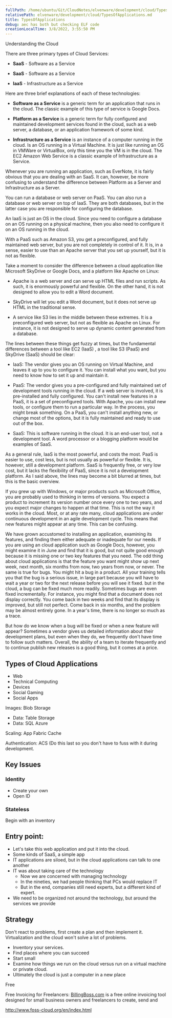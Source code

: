 ```yaml
---
fullPath: /home/ubuntu/Git/CloudNotes/elvenware/development/cloud/TypesOfApplications.md
relativePath: elvenware/development/cloud/TypesOfApplications.md
title: TypesOfApplications
debug: aec has both but checking ELF code
creationLocalTime: 3/8/2022, 3:55:50 PM
---
```


<!-- toc -->
<!-- tocstop -->

Understanding the Cloud

There are three primary types of Cloud Services:

* **SaaS** - Software as a Service

* **SaaS** - Software as a Service

* **IaaS** - Infrastructure as a Service

Here are three brief explanations of each of these technologies:

* **Software as a Service** is a generic term for an application that runs in the cloud. The classic example of this type of service is Google Docs.

* **Platform as a Service** is a generic term for fully configured and maintained development services found in the cloud, such as a web server, a database, or an application framework of some kind.

* **Infrastructure as a Service** is an instance of a computer running in the cloud. Is an OS running in a Virtual Machine. It is just like running an OS in VMWare or VirtualBox, only this time you the VM is in the cloud. The EC2 Amazon Web Service is a classic example of Infrastructure as a Service.

Whenever you are running an application, such as EverNote, it is fairly obvious that you are dealing with an SaaS. It can, however, be more confusing to understand the difference between Platform as a Server and Infrastructure as a Server.

You can run a database or web server on PaaS. You can also run a database or web server on top of IaaS. They are both databases, but in the latter case you are responsible for configuring the database.

An IaaS is just an OS in the cloud. Since you need to configure a database on an OS running on a physical machine, then you also need to configure it on an OS running in the cloud.

With a PaaS such as Amazon S3, you get a preconfigured, and fully maintained web server, but you are not completely in control of it. It is, in a sense, easier to use than an Apache server that you set up yourself, but it is not as flexible.

Take a moment to consider the difference between a cloud application like Microsoft SkyDrive or Google Docs, and a platform like Apache on Linux:

*  Apache is a web server and can serve up HTML files and run scripts. As such, it is enormously powerful and flexible. On the other hand, it is not designed to allow you to edit a Word document.

* SkyDrive will let you edit a Word document, but it does not serve up HTML in the traditional sense.

* A service like S3 lies in the middle between these extremes. It is a preconfigured web server, but not as flexible as Apache on Linux. For instance, it is not designed to serve up dynamic content generated from a database.

The lines between these things get fuzzy at times, but the fundamental differences between a tool like EC2 (IaaS) , a tool like S3 (PaaS) and SkyDrive (SaaS) should be clear:

* IaaS: The vendor gives you an OS running on Virtual Machine, and leaves it up to you to configure it. You can install what you want, but you need to know how to set it up and maintain it.

* PaaS: The vendor gives you a pre-configured and fully maintained set of development tools running in the cloud. If a web server is involved, it is pre-installed and fully configured. You can't install new features in a PaaS, it is a set of preconfigured tools. With Apache, you can install new tools, or configure them to run a particular way. In the process, you might break something. On a PaaS, you can't install anything new, or change most of the options, but it is fully maintained and ready to use out of the box.

* SaaS: This is software running in the cloud. It is an end-user tool, not a development tool. A word processor or a blogging platform would be examples of SaaS.

As a general rule, IaaS is the most powerful, and costs the most. PaaS is easier to use, cost less, but is not usually as powerful or flexible. It is, however, still a development platform. SaaS is frequently free, or very low cost, but it lacks the flexibility of PaaS, since it is not a development platform. As I said above, the lines may become a bit blurred at times, but this is the basic overview.



If you grew up with Windows, or major products such as Microsoft Office, you are probably used to thinking in terms of versions. You expect a product to increment its version number once every one to two years, and you expect major changes to happen at that time. This is not the way it works in the cloud. Most, or at any rate many, cloud applications are under continuous development in an agile development cycle. This means that new features might appear at any time. This can be confusing.

We have grown accustomed to installing an application, examining its features, and finding them either adequate or inadequate for our needs. If you are using an cloud application such as Google Docs, however, you might examine it in June and find that it is good, but not quite good enough because it is missing one or two key features that you need. The odd thing about cloud applications is that the feature you want might show up next week, next month, six months from now, two years from now, or never. The same is true for bugs. You might hit a bug in a product. All your training tells you that the bug is a serious issue, in large part because you will have to wait a year or two for the next release before you will see it fixed. but in the cloud, a bug can be fixed much more readily. Sometimes bugs are even fixed incrementally. For instance, you might find that a document does not display correctly. You come back in two weeks and find that its display is improved, but still not perfect. Come back in six months, and the problem may be almost entirely gone. In a year's time, there is no longer so much as a trace.

But how do we know when a bug will be fixed or when a new feature will appear? Sometimes a vendor gives us detailed information about their development plans, but even when they do, we frequently don't have time to follow such matters. Overall, the ability of a team to iterate frequently and to continue publish new releases is a good thing, but it comes at a price.

## Types of Cloud Applications

* Web
* Technical Computing
* Devices
* Social Gaming
* Social Apps

Images: Blob Storage

* Data: Table Storage
* Data: SQL Azure

Scaling: App Fabric Cache

Authentication: ACS (Do this last so you don't have to fuss with it during development.

## Key Issues

### Identity

* Create your own
* Open ID

### Stateless

Begin with an inventory

## Entry point:

* Let's take this web application and put it into the cloud.
* Some kinds of SaaS, a simple app
* IT applications are siloed, but in the cloud applications can talk to one another
* IT was about taking care of the technology
    * Now we are concerned with managing technology
    * In the nineties, we had people thinking that PCs would replace IT
    * But in the end, companies still need experts, but a different kind of expert.
* We need to be organized not around the technology, but around the services we provide

## Strategy

Don't react to problems, first create a plan and then implement it. Virtualization and the cloud won't solve a lot of problems.

* Inventory your services.
* Find places where you can succeed
* Start small
* Examine how things we run on the cloud versus run on a virtual machine or private cloud.
* Ultimately the cloud is just a computer in a new place

Free

Free Invoicing for Freelancers:  [BillingBoss.com](http://www.billingboss.com/) is a free online invoicing tool designed for small business owners and freelancers to create, send and

http://www.foss-cloud.org/en/index.html

